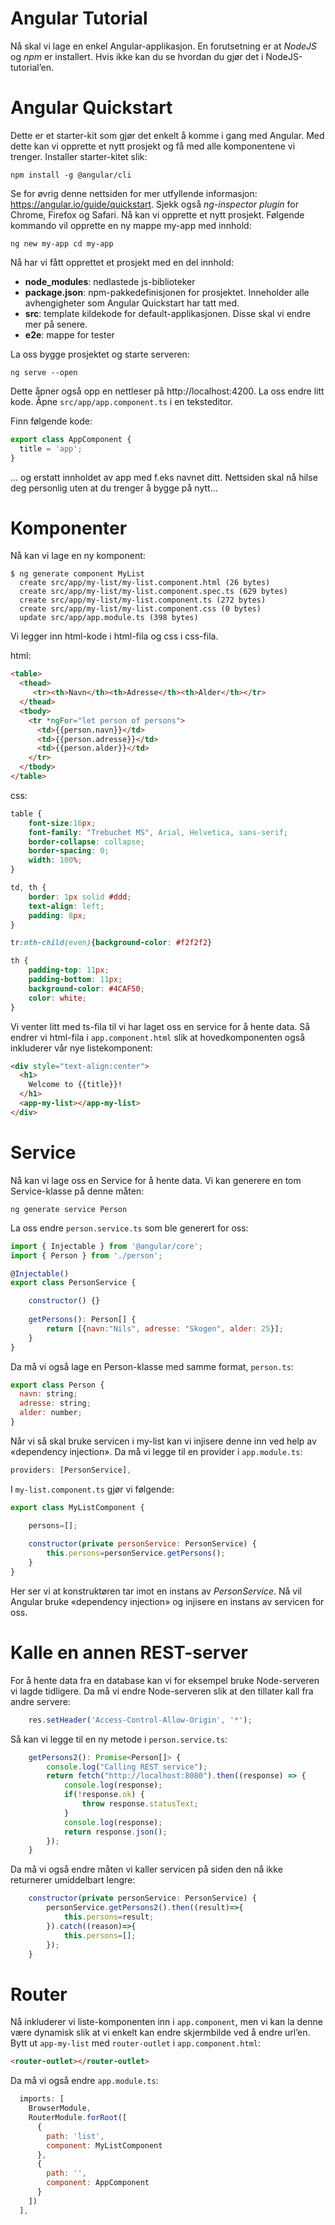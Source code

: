 # Angular Tutorial
Nå skal vi lage en enkel Angular-applikasjon. En forutsetning er at *NodeJS* og *npm* er installert. Hvis ikke kan du se hvordan du gjør det i NodeJS-tutorial’en. 

# Angular Quickstart 
Dette er et starter-kit som gjør det enkelt å komme i gang med Angular. Med dette kan vi opprette et nytt prosjekt og få med alle komponentene vi trenger. Installer starter-kitet slik: 

```
npm install -g @angular/cli 
```

Se for øvrig denne nettsiden for mer utfyllende informasjon: https://angular.io/guide/quickstart. Sjekk også *ng-inspector plugin* for Chrome, Firefox og Safari. 
Nå kan vi opprette et nytt prosjekt. Følgende kommando vil opprette en ny mappe my-app med innhold:

```
ng new my-app cd my-app 
```

Nå har vi fått opprettet et prosjekt  med en del innhold:
* **node_modules**: nedlastede js-biblioteker
* **package.json**: npm-pakkedefinisjonen for prosjektet. Inneholder alle avhengigheter som Angular Quickstart har tatt med.
* **src**: template kildekode for default-applikasjonen. Disse skal vi endre mer på senere.
* **e2e**: mappe for tester 

La oss bygge prosjektet og starte serveren: 

```
ng serve --open 
```

Dette åpner også opp en nettleser på http://localhost:4200. La oss endre litt kode. Åpne `src/app/app.component.ts` i en teksteditor. 

Finn følgende kode: 

```javascript
export class AppComponent {
  title = 'app'; 
}
```

... og erstatt innholdet av app med f.eks navnet ditt. Nettsiden skal nå hilse deg personlig uten at du trenger å bygge på nytt… 

# Komponenter
Nå kan vi lage en ny komponent: 

```
$ ng generate component MyList
  create src/app/my-list/my-list.component.html (26 bytes)
  create src/app/my-list/my-list.component.spec.ts (629 bytes) 
  create src/app/my-list/my-list.component.ts (272 bytes)
  create src/app/my-list/my-list.component.css (0 bytes) 
  update src/app/app.module.ts (398 bytes) 
```

Vi legger inn html-kode i html-fila og css i css-fila. 

html:
```html
<table>
  <thead>
     <tr><th>Navn</th><th>Adresse</th><th>Alder</th></tr>
  </thead>
  <tbody>
    <tr *ngFor="let person of persons">
      <td>{{person.navn}}</td>
      <td>{{person.adresse}}</td>
      <td>{{person.alder}}</td>
    </tr>
  </tbody>
</table>
```

css:
```css
table {
    font-size:16px;
    font-family: "Trebuchet MS", Arial, Helvetica, sans-serif;
    border-collapse: collapse;
    border-spacing: 0;
    width: 100%;
}

td, th {
    border: 1px solid #ddd;
    text-align: left;
    padding: 8px;
}

tr:nth-child(even){background-color: #f2f2f2}

th {
    padding-top: 11px;
    padding-bottom: 11px;
    background-color: #4CAF50;
    color: white;
}
```

Vi venter litt med ts-fila til vi har laget oss en service for å hente data. Så endrer vi html-fila i `app.component.html` slik at hovedkomponenten også inkluderer vår nye listekomponent:

```html
<div style="text-align:center">
  <h1>
    Welcome to {{title}}!
  </h1>
  <app-my-list></app-my-list>
</div>
```

# Service

Nå kan vi lage oss en Service for å hente data. Vi kan generere en tom Service-klasse på denne måten:

```
ng generate service Person
```

La oss endre `person.service.ts` som ble generert for oss:

```javascript
import { Injectable } from '@angular/core';
import { Person } from './person';

@Injectable()
export class PersonService {

    constructor() {}
 
    getPersons(): Person[] {
        return [{navn:"Nils", adresse: "Skogen", alder: 25}];
    }
}
```

Da må vi også lage en Person-klasse med samme format, `person.ts`:

```javascript
export class Person {
  navn: string;
  adresse: string;
  alder: number;
}
```

Når vi så skal bruke servicen i my-list kan vi injisere denne inn ved help av «dependency injection». Da må vi legge til en provider i `app.module.ts`:

```javascript
providers: [PersonService],
```

I `my-list.component.ts` gjør vi følgende:

```javascript
export class MyListComponent {

    persons=[];
  
    constructor(private personService: PersonService) {
        this.persons=personService.getPersons();
    }
}
```

Her ser vi at konstruktøren tar imot en instans av *PersonService*. Nå vil Angular bruke «dependency injection» og injisere en instans av servicen for oss.

# Kalle en annen REST-server

For å hente data fra en database kan vi for eksempel bruke Node-serveren vi lagde tidligere. Da må vi endre Node-serveren slik at den tillater kall fra andre servere:

```javascript
    res.setHeader('Access-Control-Allow-Origin', '*');
```

Så kan vi legge til en ny metode i `person.service.ts`:

```javascript
    getPersons2(): Promise<Person[]> {
        console.log("Calling REST service"); 
        return fetch("http://localhost:8080").then((response) => {
            console.log(response); 
            if(!response.ok) {
                throw response.statusText;
            }
            console.log(response); 
            return response.json();
        });
    }
```

Da må vi også endre måten vi kaller servicen på siden den nå ikke returnerer umiddelbart lengre:

```javascript
    constructor(private personService: PersonService) {
        personService.getPersons2().then((result)=>{
            this.persons=result;
        }).catch((reason)=>{
            this.persons=[];
        });
    }
```

# Router

Nå inkluderer vi liste-komponenten inn i `app.component`, men vi kan la denne være dynamisk slik at vi enkelt kan endre skjermbilde ved å endre url’en. Bytt ut `app-my-list` med `router-outlet` i `app.component.html`:

```html
<router-outlet></router-outlet>
```

Da må vi også endre `app.module.ts`:

```javascript
  imports: [
    BrowserModule,
    RouterModule.forRoot([
      {
        path: 'list',
        component: MyListComponent
      },
      {
        path: '',
        component: AppComponent
      }
    ])
  ],
```
